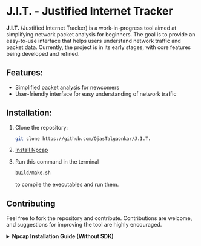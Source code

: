 # J.I.T. - Justified Internet Tracker

**J.I.T.** (Justified Internet Tracker) is a work-in-progress tool aimed at simplifying network packet analysis for beginners. The goal is to provide an easy-to-use interface that helps users understand network traffic and packet data. Currently, the project is in its early stages, with core features being developed and refined.

## Features:

- Simplified packet analysis for newcomers
- User-friendly interface for easy understanding of network traffic

## Installation:

1. Clone the repository:
   ```bash
   git clone https://github.com/OjasTalgaonkar/J.I.T.
   ```
2. [Install Npcap](#npcap-installation)

3. Run this command in the terminal
   ```bash
   build/make.sh
   ```
   to compile the executables and run them.

## Contributing

Feel free to fork the repository and contribute. Contributions are welcome, and suggestions for improving the tool are highly encouraged.

<details id="npcap-installation"> <summary><strong>Npcap Installation Guide (Without SDK)</strong></summary>
Npcap is required for packet capture functionality. Follow these steps to install Npcap without the SDK:

Download Npcap from the official website: Npcap Download.
Run the installer and ensure that the option for "Install Npcap in WinPcap API-compatible Mode" is checked.
During installation, uncheck the "Install Npcap SDK" option.
Complete the installation process.
Once installed, Npcap will be ready for use with J.I.T. for network packet analysis.

</details>
